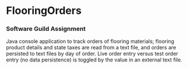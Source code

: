 # FlooringOrders
### Software Guild Assignment
Java console application to track orders of flooring materials; flooring product details and state taxes are read from a text file, and orders are persisted to text files by day of order.  Live order entry versus test order entry (no data persistence) is toggled by the value in an external text file.
